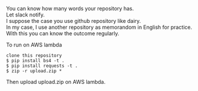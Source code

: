 You can know how many words your repository has.  
Let slack notify.  
I suppose the case you use github repository like dairy.  
In my case, I use another repository as memorandom in English for practice.  
With this you can know the outcome regularly.

To run on AWS lambda  

`clone this repository`  
`$ pip install bs4 -t .`  
`$ pip install requests -t .`  
`$ zip -r upload.zip *`  

Then upload upload.zip on AWS lambda.
